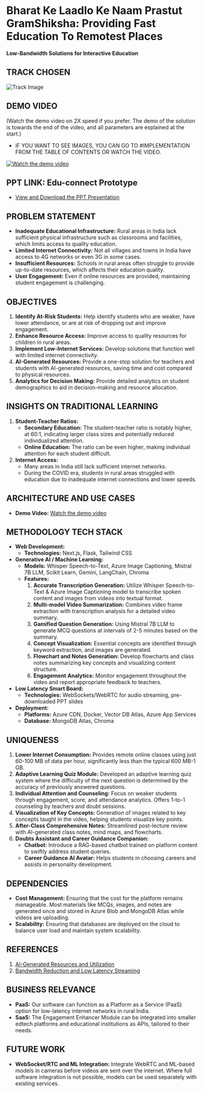 

# **Bharat Ke Laadlo Ke Naam Prastut GramShiksha: Providing Fast Education To Remotest Places**  
**Low-Bandwidth Solutions for Interactive Education**

## **TRACK CHOSEN**
![Track Image](https://your-image-link-here) <!-- Replace with actual track image link if available -->

## **DEMO VIDEO**
(Watch the demo video on 2X speed if you prefer. The demo of the solution is towards the end of the video, and all parameters are explained at the start.)

- IF YOU WANT TO SEE IMAGES, YOU CAN GO TO #IMPLEMENTATION FROM THE TABLE OF CONTENTS OR WATCH THE VIDEO.

[![Watch the demo video](https://img.youtube.com/vi/6yJG-DD2b1E/hqdefault.jpg)](https://www.youtube.com/watch?v=6yJG-DD2b1E)

## **PPT LINK: Edu-connect Prototype**
- [View and Download the PPT Presentation](https://drive.google.com/file/d/1skhAlPQRNljNGoKiMWyiPTb3oBOoJa9W/view)

## **PROBLEM STATEMENT**
- **Inadequate Educational Infrastructure:** Rural areas in India lack sufficient physical infrastructure such as classrooms and facilities, which limits access to quality education.
- **Limited Internet Connectivity:** Not all villages and towns in India have access to 4G networks or even 3G in some cases.
- **Insufficient Resources:** Schools in rural areas often struggle to provide up-to-date resources, which affects their education quality.
- **User Engagement:** Even if online resources are provided, maintaining student engagement is challenging.

## **OBJECTIVES**
1. **Identify At-Risk Students:** Help identify students who are weaker, have lower attendance, or are at risk of dropping out and improve engagement.
2. **Enhance Resource Access:** Improve access to quality resources for children in rural areas.
3. **Implement Low-Internet Services:** Develop solutions that function well with limited internet connectivity.
4. **AI-Generated Resources:** Provide a one-stop solution for teachers and students with AI-generated resources, saving time and cost compared to physical resources.
5. **Analytics for Decision Making:** Provide detailed analytics on student demographics to aid in decision-making and resource allocation.

## **INSIGHTS ON TRADITIONAL LEARNING**
1. **Student-Teacher Ratios:**
   - **Secondary Education:** The student-teacher ratio is notably higher, at 60:1, indicating larger class sizes and potentially reduced individualized attention.
   - **Online Education:** The ratio can be even higher, making individual attention for each student difficult.
2. **Internet Access:**
   - Many areas in India still lack sufficient internet networks.
   - During the COVID era, students in rural areas struggled with education due to inadequate internet connections and lower speeds.

## **ARCHITECTURE AND USE CASES**
- **Demo Video:** [Watch the demo video](https://www.youtube.com/watch?v=6yJG-DD2b1E)

## **METHODOLOGY TECH STACK**
- **Web Development:**
  - **Technologies:** Next.js, Flask, Tailwind CSS
- **Generative AI / Machine Learning:**
  - **Models:** Whisper Speech-to-Text, Azure Image Captioning, Mistral 7B LLM, Scikit Learn, Gemini, LangChain, Chroma
  - **Features:**
    1. **Accurate Transcription Generation:** Utilize Whisper Speech-to-Text & Azure Image Captioning model to transcribe spoken content and images from videos into textual format.
    2. **Multi-model Video Summarization:** Combines video frame extraction with transcription analysis for a detailed video summary.
    3. **Gamified Question Generation:** Using Mistral 7B LLM to generate MCQ questions at intervals of 2-5 minutes based on the summary.
    4. **Concept Visualization:** Essential concepts are identified through keyword extraction, and images are generated.
    5. **Flowchart and Notes Generation:** Develop flowcharts and class notes summarizing key concepts and visualizing content structure.
    6. **Engagement Analytics:** Monitor engagement throughout the video and report appropriate feedback to teachers.
- **Low Latency Smart Board:**
  - **Technologies:** WebSockets/WebRTC for audio streaming, pre-downloaded PPT slides
- **Deployment:**
  - **Platforms:** Azure CDN, Docker, Vector DB Atlas, Azure App Services
  - **Database:** MongoDB Atlas, Chroma

## **UNIQUENESS**
1. **Lower Internet Consumption:** Provides remote online classes using just 60-100 MB of data per hour, significantly less than the typical 600 MB-1 GB.
2. **Adaptive Learning Quiz Module:** Developed an adaptive learning quiz system where the difficulty of the next question is determined by the accuracy of previously answered questions.
3. **Individual Attention and Counseling:** Focus on weaker students through engagement, score, and attendance analytics. Offers 1-to-1 counseling by teachers and doubt sessions.
4. **Visualization of Key Concepts:** Generation of images related to key concepts taught in the video, helping students visualize key points.
5. **After-Class Comprehensive Notes:** Streamlined post-lecture review with AI-generated class notes, mind maps, and flowcharts.
6. **Doubts Assistant and Career Guidance Companion:**
   - **Chatbot:** Introduce a RAG-based chatbot trained on platform content to swiftly address student queries.
   - **Career Guidance AI Avatar:** Helps students in choosing careers and assists in personality development.

## **DEPENDENCIES**
- **Cost Management:** Ensuring that the cost for the platform remains manageable. Most materials like MCQs, images, and notes are generated once and stored in Azure Blob and MongoDB Atlas while videos are uploading.
- **Scalability:** Ensuring that databases are deployed on the cloud to balance user load and maintain system scalability.

## **REFERENCES**
1. [AI-Generated Resources and Utilization](https://docs.google.com/document/d/14re6fryT5AbtQjucr57YsmUxMyIjwWaGiusrRAzYcGs/edit?addon_store)
2. [Bandwidth Reduction and Low Latency Streaming](https://docs.google.com/document/d/1nz2BZhKVGAW2OFdqejp5t70CiXt33XkHybpRM6g80zU/edit)

## **BUSINESS RELEVANCE**
- **PaaS:** Our software can function as a Platform as a Service (PaaS) option for low-latency internet networks in rural India.
- **SaaS:** The Engagement Enhancer Module can be integrated into smaller edtech platforms and educational institutions as APIs, tailored to their needs.

## **FUTURE WORK**
- **WebSocket/RTC and ML Integration:** Integrate WebRTC and ML-based models in cameras before videos are sent over the internet. Where full software integration is not possible, models can be used separately with existing services.

